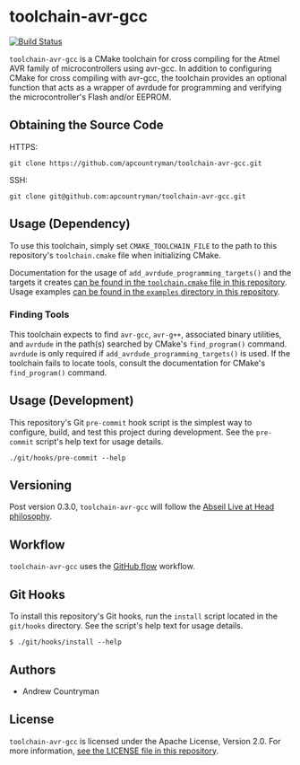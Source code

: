 # toolchain-avr-gcc
[![Build Status](https://travis-ci.com/apcountryman/toolchain-avr-gcc.svg?branch=master)](https://travis-ci.com/apcountryman/toolchain-avr-gcc)

`toolchain-avr-gcc` is a CMake toolchain for cross compiling for the Atmel AVR family of
microcontrollers using avr-gcc.
In addition to configuring CMake for cross compiling with avr-gcc, the toolchain provides
an optional function that acts as a wrapper of avrdude for programming and verifying the
microcontroller's Flash and/or EEPROM.

## Obtaining the Source Code
HTTPS:
```shell
git clone https://github.com/apcountryman/toolchain-avr-gcc.git
```
SSH:
```shell
git clone git@github.com:apcountryman/toolchain-avr-gcc.git
```

## Usage (Dependency)
To use this toolchain, simply set `CMAKE_TOOLCHAIN_FILE` to the path to this repository's
`toolchain.cmake` file when initializing CMake.

Documentation for the usage of `add_avrdude_programming_targets()` and the targets it
creates [can be found in the `toolchain.cmake` file in this repository](toolchain.cmake).
Usage examples [can be found in the `examples` directory in this repository](examples).

### Finding Tools
This toolchain expects to find `avr-gcc`, `avr-g++`, associated binary utilities, and
`avrdude` in the path(s) searched by CMake's `find_program()` command.
`avrdude` is only required if `add_avrdude_programming_targets()` is used.
If the toolchain fails to locate tools, consult the documentation for CMake's
`find_program()` command.

## Usage (Development)
This repository's Git `pre-commit` hook script is the simplest way to configure, build,
and test this project during development.
See the `pre-commit` script's help text for usage details.
```shell
./git/hooks/pre-commit --help
```

## Versioning
Post version 0.3.0, `toolchain-avr-gcc` will follow the [Abseil Live at Head
philosophy](https://abseil.io/about/philosophy).

## Workflow
`toolchain-avr-gcc` uses the [GitHub flow](https://guides.github.com/introduction/flow/)
workflow.

## Git Hooks
To install this repository's Git hooks, run the `install` script located in the
`git/hooks` directory.
See the script's help text for usage details.
```
$ ./git/hooks/install --help
```

## Authors
- Andrew Countryman

## License
`toolchain-avr-gcc` is licensed under the Apache License, Version 2.0.
For more information, [see the LICENSE file in this repository](LICENSE).
